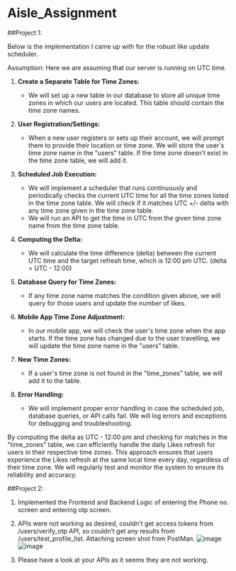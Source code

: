 # Aisle_Assignment

##Project 1:

Below is the implementation I came up with for the robust like update scheduler.

Assumption: Here we are assuming that our server is running on UTC time.

1. **Create a Separate Table for Time Zones:**
   - We will set up a new table in our database to store all unique time zones in which our users are located. This table should contain the time zone names.

2. **User Registration/Settings:**
   - When a new user registers or sets up their account, we will prompt them to provide their location or time zone. We will store the user's time zone name in the "users" table. If the time zone doesn’t exist in the time zone table, we will add it.

3. **Scheduled Job Execution:**
   - We will implement a scheduler that runs continuously and periodically checks the current UTC time for all the time zones listed in the time zone table. We will check if it matches UTC +/- delta with any time zone given in the time zone table.
   - We will run an API to get the time in UTC from the given time zone name from the time zone table.

4. **Computing the Delta:**
   - We will calculate the time difference (delta) between the current UTC time and the target refresh time, which is 12:00 pm UTC. (delta = UTC - 12:00)

5. **Database Query for Time Zones:**	
   - If any time zone name matches the condition given above, we will query for those users and update the number of likes.

6. **Mobile App Time Zone Adjustment:**
   - In our mobile app, we will check the user's time zone when the app starts. If the time zone has changed due to the user travelling, we will update the time zone name in the "users" table.

7. **New Time Zones:**
    - If a user's time zone is not found in the "time_zones" table, we will add it to the table.

8. **Error Handling:**
    - We will implement proper error handling in case the scheduled job, database queries, or API calls fail. We will log errors and exceptions for debugging and troubleshooting.

By computing the delta as UTC - 12:00 pm and checking for matches in the "time_zones" table, we can efficiently handle the daily Likes refresh for users in their respective time zones. This approach ensures that users experience the Likes refresh at the same local time every day, regardless of their time zone. We will regularly test and monitor the system to ensure its reliability and accuracy.


##Project 2:

1. Implemented the Frontend and Backend Logic of entering the Phone no. screen and entering otp screen.
2. APIs were not working as desired, couldn’t get access tokens from /users/verify_otp API, so couldn’t get any results from /users/test_profile_list. Attaching screen shot from PostMan.
![image](https://github.com/YashDahat/Aisle_Assignment/assets/52702216/5d68cd30-8d58-4870-9655-9e32294f55c3)
![image](https://github.com/YashDahat/Aisle_Assignment/assets/52702216/bcfc17a0-ffd4-44f3-b940-37608b95d8d7)

3. Please have a look at your APIs as it seems they are not working.

